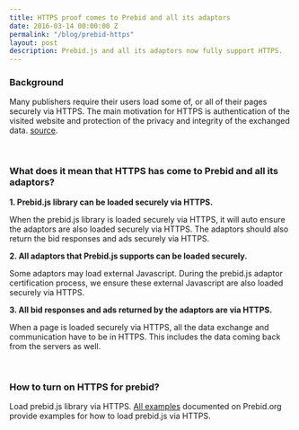 ```yaml
---
title: HTTPS proof comes to Prebid and all its adaptors
date: 2016-03-14 00:00:00 Z
permalink: "/blog/prebid-https"
layout: post
description: Prebid.js and all its adaptors now fully support HTTPS.
---
```


### Background

Many publishers require their users load some of, or all of their pages securely via HTTPS. The main motivation for HTTPS is authentication of the visited website and protection of the privacy and integrity of the exchanged data. [source](https://en.wikipedia.org/wiki/HTTPS).

<br>

### What does it mean that HTTPS has come to Prebid and all its adaptors?

**1. Prebid.js library can be loaded securely via HTTPS.**

When the prebid.js library is loaded securely via HTTPS, it will auto ensure the adaptors are also loaded securely via HTTPS. The adaptors should also return the bid responses and ads securely via HTTPS.

**2. All adaptors that Prebid.js supports can be loaded securely.**

Some adaptors may load external Javascript. During the prebid.js adaptor certification process, we ensure these external Javascript are also loaded securely via HTTPS. 

**3. All bid responses and ads returned by the adaptors are via HTTPS.**

When a page is loaded securely via HTTPS, all the data exchange and communication have to be in HTTPS. This includes the data coming back from the servers as well. 

<br>

### How to turn on HTTPS for prebid?

Load prebid.js library via HTTPS. [All examples](/dev-docs/examples/basic-example.html) documented on Prebid.org provide examples for how to load prebid.js via HTTPS.

